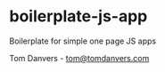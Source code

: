 boilerplate-js-app
==================

Boilerplate for simple one page JS apps

Tom Danvers - tom@tomdanvers.com